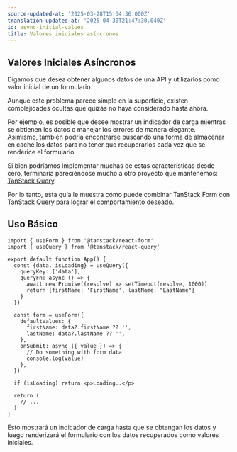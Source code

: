 ```yaml
---
source-updated-at: '2025-03-28T15:34:36.000Z'
translation-updated-at: '2025-04-30T21:47:30.040Z'
id: async-initial-values
title: Valores iniciales asíncronos
---
```


## Valores Iniciales Asíncronos

Digamos que desea obtener algunos datos de una API y utilizarlos como valor inicial de un formulario.

Aunque este problema parece simple en la superficie, existen complejidades ocultas que quizás no haya considerado hasta ahora.

Por ejemplo, es posible que desee mostrar un indicador de carga mientras se obtienen los datos o manejar los errores de manera elegante.  
Asimismo, también podría encontrarse buscando una forma de almacenar en caché los datos para no tener que recuperarlos cada vez que se renderice el formulario.

Si bien podríamos implementar muchas de estas características desde cero, terminaría pareciéndose mucho a otro proyecto que mantenemos: [TanStack Query](https://tanstack.com/query).

Por lo tanto, esta guía le muestra cómo puede combinar TanStack Form con TanStack Query para lograr el comportamiento deseado.

## Uso Básico

```tsx
import { useForm } from '@tanstack/react-form'
import { useQuery } from '@tanstack/react-query'

export default function App() {
  const {data, isLoading} = useQuery({
    queryKey: ['data'],
    queryFn: async () => {
      await new Promise((resolve) => setTimeout(resolve, 1000))
      return {firstName: 'FirstName', lastName: "LastName"}
    }
  })

  const form = useForm({
    defaultValues: {
      firstName: data?.firstName ?? '',
      lastName: data?.lastName ?? '',
    },
    onSubmit: async ({ value }) => {
      // Do something with form data
      console.log(value)
    },
  })

  if (isLoading) return <p>Loading..</p>

  return (
    // ...
  )
}
```

Esto mostrará un indicador de carga hasta que se obtengan los datos y luego renderizará el formulario con los datos recuperados como valores iniciales.
